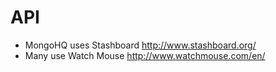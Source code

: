 API
===

* MongoHQ uses Stashboard http://www.stashboard.org/
* Many use Watch Mouse http://www.watchmouse.com/en/